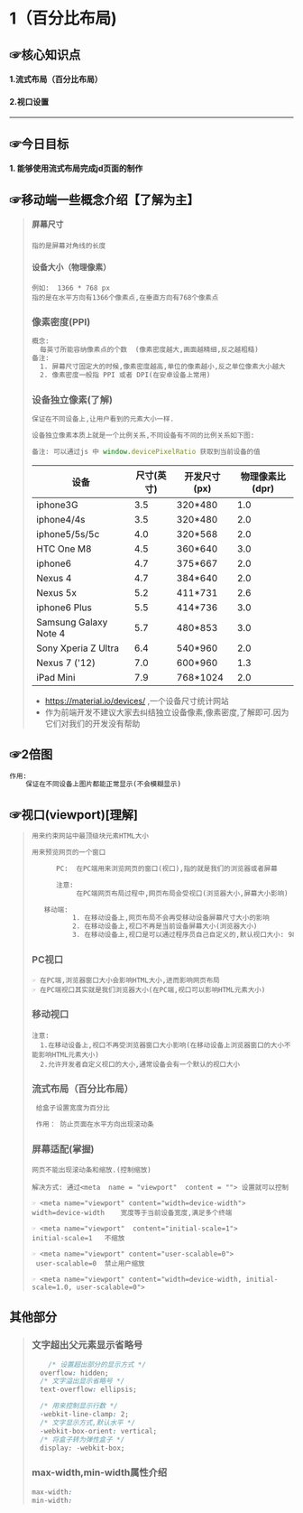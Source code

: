 # 1（百分比布局)

## ☞核心知识点

#### 1.流式布局（百分比布局）

#### 2.视口设置

---

## ☞今日目标

#### 1. 能够使用流式布局完成jd页面的制作

## ☞移动端一些概念介绍【了解为主】

> #### 屏幕尺寸
>
> ```
> 指的是屏幕对角线的长度
> ```
>
> #### 设备大小（物理像素）
>
> ```
> 例如:  1366 * 768 px
> 指的是在水平方向有1366个像素点,在垂直方向有768个像素点
> ```
>
> ### 像素密度(PPI)
>
> ```txt
> 概念:
> 	每英寸所能容纳像素点的个数  (像素密度越大,画面越精细,反之越粗糙)
> 备注:
> 	1. 屏幕尺寸固定大的时候,像素密度越高,单位的像素越小,反之单位像素大小越大
> 	2. 像素密度一般指 PPI 或者 DPI(在安卓设备上常用)
> ```
>
> ### 设备独立像素(了解)
>
> ```js
> 保证在不同设备上,让用户看到的元素大小一样.
> 
> 设备独立像素本质上就是一个比例关系,不同设备有不同的比例关系如下图:
> 
> 备注: 可以通过js 中 window.devicePixelRatio 获取到当前设备的值
> ```
>
> | 设备                  | 尺寸(英寸) | 开发尺寸(px) | 物理像素比(dpr) |
> | --------------------- | ---------- | ------------ | --------------- |
> | iphone3G              | 3.5        | 320*480      | 1.0             |
> | iphone4/4s            | 3.5        | 320*480      | 2.0             |
> | iphone5/5s/5c         | 4.0        | 320*568      | 2.0             |
> | HTC One M8            | 4.5        | 360*640      | 3.0             |
> | iphone6               | 4.7        | 375*667      | 2.0             |
> | Nexus 4               | 4.7        | 384*640      | 2.0             |
> | Nexus 5x              | 5.2        | 411*731      | 2.6             |
> | iphone6 Plus          | 5.5        | 414*736      | 3.0             |
> | Samsung Galaxy Note 4 | 5.7        | 480*853      | 3.0             |
> | Sony Xperia Z Ultra   | 6.4        | 540*960      | 2.0             |
> | Nexus 7 ('12)         | 7.0        | 600*960      | 1.3             |
> | iPad Mini             | 7.9        | 768*1024     | 2.0             |
>
> -  https://material.io/devices/ ,一个设备尺寸统计网站
> -  作为前端开发不建议大家去纠结独立设备像素,像素密度,了解即可.因为它们对我们的开发没有帮助
>

## ☞2倍图

```html
作用:
	保证在不同设备上图片都能正常显示(不会模糊显示)
```

## ☞视口(viewport)[理解]

> ```html
> 用来约束网站中最顶级块元素HTML大小
> 
> 用来预览网页的一个窗口
> 
> 		PC:  在PC端用来浏览网页的窗口(视口),指的就是我们的浏览器或者屏幕
> 
> 		注意:
> 			 在PC端网页布局过程中,网页布局会受视口(浏览器大小,屏幕大小影响)
> 
> 	 移动端:  
> 			1. 在移动设备上,网页布局不会再受移动设备屏幕尺寸大小的影响
> 			2. 在移动设备上,视口不再是当前设备屏幕大小(浏览器大小)
> 			3. 在移动设备上,视口是可以通过程序员自己自定义的,默认视口大小: 980px , 1024px
> ```
>
> ### PC视口
>
> ```
> ☞ 在PC端,浏览器窗口大小会影响HTML大小,进而影响网页布局
> ☞ 在PC端视口其实就是我们浏览器大小(在PC端,视口可以影响HTML元素大小)
> ```
>
> ### 移动视口
>
> ```
> 注意: 
> 	1.在移动设备上,视口不再受浏览器窗口大小影响(在移动设备上浏览器窗口的大小不能影响HTML元素大小)
> 	2.允许开发者自定义视口的大小,通常设备会有一个默认的视口大小
> ```
>
> ### 流式布局（百分比布局）
>
> ```css
>  给盒子设置宽度为百分比
> 
>  作用： 防止页面在水平方向出现滚动条
> ```
>
> ### 屏幕适配(掌握)
>
> ```
> 网页不能出现滚动条和缩放.(控制缩放)
> 
> 解决方式: 通过<meta  name = "viewport"  content = ""> 设置就可以控制
> 
> ☞ <meta name="viewport" content="width=device-width">  
> width=device-width    宽度等于当前设备宽度,满足多个终端
> 
> ☞ <meta name="viewport"  content="initial-scale=1">	
> initial-scale=1   不缩放
> 
> ☞ <meta name="viewport" content="user-scalable=0">
>  user-scalable=0  禁止用户缩放
>  
> ☞ <meta name="viewport" content="width=device-width, initial-scale=1.0, user-scalable=0">
> ```

## 其他部分

> ### 文字超出父元素显示省略号
>
> ```css
>     /* 设置超出部分的显示方式 */
> 	overflow: hidden;
> 	/* 文字溢出显示省略号 */
> 	text-overflow: ellipsis;
> 
> 	/* 用来控制显示行数 */
> 	-webkit-line-clamp: 2;
> 	/* 文字显示方式,默认水平 */
> 	-webkit-box-orient: vertical;
> 	/* 将盒子转为弹性盒子 */
> 	display: -webkit-box;
> ```
>
> ### max-width,min-width属性介绍
>
> ```css
> max-width: 
> min-width:
> ```